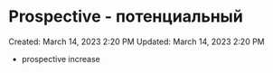 # Prospective - потенциальный

Created: March 14, 2023 2:20 PM
Updated: March 14, 2023 2:20 PM

- prospective increase